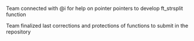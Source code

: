 Team connected with @i for help on pointer pointers to develop ft_strsplit function

Team finalized last corrections and protections of functions to submit in the repository